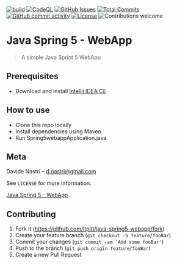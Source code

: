 [![build](https://github.com/ltpitt/java-spring5-webapp/workflows/build/badge.svg)](https://github.com/ltpitt/java-spring5-webapp/actions?query=workflow%3Abuild)
[![CodeQL](https://github.com/ltpitt/java-spring5-webapp/workflows/CodeQL/badge.svg)](https://github.com/ltpitt/java-spring5-webapp/actions?query=workflow%3ACodeQL)
[![GitHub Issues](https://img.shields.io/github/issues-raw/ltpitt/java-spring5-webapp)](https://github.com/ltpitt/java-spring5-webapp/issues)
[![Total Commits](https://img.shields.io/github/last-commit/ltpitt/java-spring5-webapp)](https://github.com/ltpitt/java-spring5-webapp/commits)
[![GitHub commit activity](https://img.shields.io/github/commit-activity/4w/ltpitt/java-spring5-webapp?foo=bar)](https://github.com/ltpitt/java-spring5-webapp/commits)
[![License](https://img.shields.io/badge/license-MIT-blue.svg)](https://github.com/ltpitt/java-spring5-webapp/blob/master/LICENSE)
![Contributions welcome](https://img.shields.io/badge/contributions-welcome-orange.svg)

# Java Spring 5 - WebApp
> A simple Java Sprint 5 WebApp

## Prerequisites

- Download and install [Intellij IDEA CE](https://www.jetbrains.com/idea/download)

## How to use

- Clone this repo locally
- Install dependencies using Maven
- Run Spring5webappApplication.java  

## Meta

Davide Nastri – d.nastri@gmail.com

See ``LICENSE`` for more information.

[Java Spring 5 - WebApp](https://github.com/ltpitt/java-spring5-webapp)

## Contributing

1. Fork it (<https://github.com/ltpitt/java-spring5-webapp/fork>)
2. Create your feature branch (`git checkout -b feature/fooBar`)
3. Commit your changes (`git commit -am 'Add some fooBar'`)
4. Push to the branch (`git push origin feature/fooBar`)
5. Create a new Pull Request


